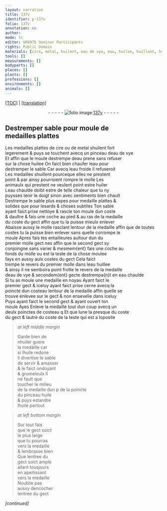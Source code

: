 ```yaml
---
layout: narrative
title: 137v
identifier: p-137v
folio: 137v
annotation: no
author:
mode: tc
editor: GR8975 Seminar Participants
rights: Public Domain
materials: [cire, metal, huilent, eau de vye, eau, huilee, huillent, huiler, eau huillee, huile]
tools: []
measurements: []
bodyparts: []
places: []
plants: []
professions: []
environments: []
animals: []
---
```


<p><a href="{{ site.baseurl }}/diplomatic/" target="_blank">[TOC]</a> | <a href="{{ site.baseurl }}/texts/p-137v_tl/">[translation]</a></p><div class="folio" align="center">- - - - - <a href="http://gallica.bnf.fr/ark:/12148/btv1b10500001g/f280.image" target="_blank"><img src="https://cu-mkp.github.io/2017-workshop-edition/assets/photo-icon.png" alt="folio image: " style="display:inline-block; margin-bottom:-3px;"/>137v</a> - - - - - </div>  
  

## Destremper sable pour moule de<br/> medailles plattes

 
Les medailles plattes de <span class="m">cire</span> ou de <span class="m">metal</span> s<span class="m">huilent</span> fort<br/> legerement & puys se touchent avecq un pinceau d<span class="m">eau de vye</span><br/> Et affin que le moule destrempe d<span class="m">eau</span> prene sans refuser<br/> sur la chose <span class="m">huilee</span> On faict bien chaufer l<span class="m">eau</span> pour<br/> destremper le sable Car avecq l<span class="m">eau</span> froide il refuseroit<br/> Les medailles s<span class="m">huillent</span> pourceque elles ne prestent<br/> point & par ainsy pourroient rompre le molle Les<br/> animaulx qui prestent ne veulent point estre <span class="m">huiler</span><br/> L<span class="m">eau</span> chaulde doibt estre de telle chaleur que tu ny<br/> puysses tenir le doigt sinon avec sentiments bien chault<br/> Destrempe le sable plus espes pour medaille plattes &<br/> solides que pour lesards & choses subtiles Ton sable<br/> ayant faict prise nettoye & rascle ton moule dun coste<br/> & daultre & fais une coche au pied & au ras de la medaille<br/> du coste du gect affin que tu la puisse mieulx enlever<br/> Abaisse aussy <span class="add">le molle rasclant</span> lentour de la medaille affin que de toutes<br/> costes tu la puisse bien enlever sans quelle corrompe le<br/> moule Apres fais tes entailleures aultour <span class="del">dun</span> du<br/> premier molle gect <span class="del">nes</span> affin que le second gect sy<br/> conjoingne sans varier & mesmem{ent} fais une coche au<br/> fonds du molle ou est la teste de la chose moulee<br/> fays en aussy aulx costes du gect Cela faict<br/> trempe le revers du premier molle dans l<span class="m">eau huillee</span> <br/> & ainsy il ne semboira point frotte le revers de la medaille<br/> d<span class="m">eau de vye</span> & secondem{ent} gecte destrempa{n}t en <span class="m">eau</span> chaulde<br/> Si tu as moule une medaille en noyau Ayant faict le <br/> premier gect & iceluy ayant faict prise cerne avecq la<br/> poincte dun costeau lentour de la medaille affin quelle se<br/> trouve enlevee sur le gect & non ensevelie dans iceluy<br/> Puys ayant faict le second gect & ayant ouvert ton<br/> moule <span class="del">Ayes</span> Enleve la medaille tout dun coup avecq <span class="del">un</span><br/> deulx poinctes de costeau <span class="del">q</span> Et que lune la presque du coste<br/> du gect & lautre du coste de la teste qui est a loposite
 
> *at left middle margin*
> 
> 
>   Garde bien de<br/> n<span class="m">huiler</span> guere<br/> la medaille car<br/> si l<span class="m">huile</span> redone<br/> il divertise le sable<br/> de servir & amasser<br/> & le faict ondoyant<br/> & grumeleulx Il<br/> ne fault que<br/> toucher le milieu<br/> de la medaille <span class="del">dun p</span> de la poincte<br/> du pinceau <span class="m">huile</span><br/> & puys estandre<br/> l<span class="m">huile</span> partout 
 
> *at left bottom margin*
> 
> 
>   Sur tout fais<br/> que le gect soict<br/> le plus large<br/> que tu pourras<br/> vers la medaille<br/> & lembrasse bien<br/> Que lentree du<br/> gect soict ample<br/> allant tousjours<br/> en apeitissant<br/> vers la medaille<br/> Noublie pas<br/> aussy dencocher<br/> lentree du gect
 
*[continued]*
 
